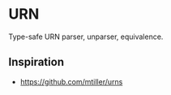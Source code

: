 # URN

Type-safe URN parser, unparser, equivalence.

## Inspiration

* https://github.com/mtiller/urns
